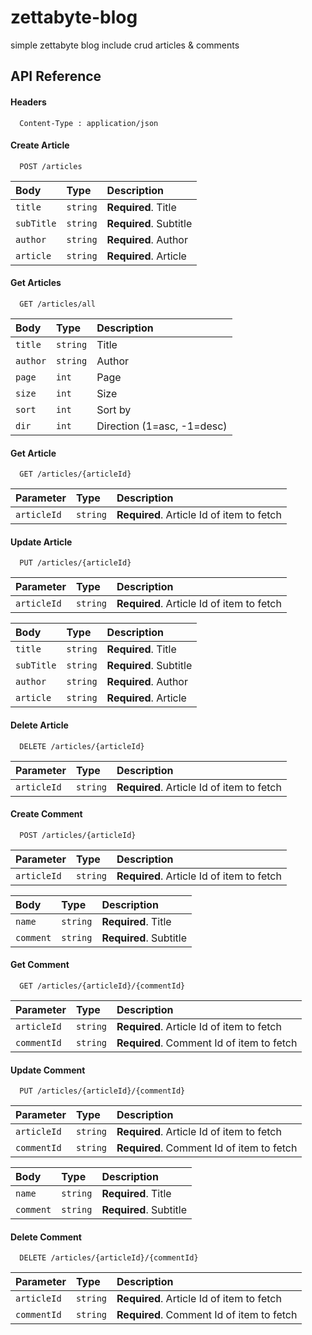 
# zettabyte-blog

simple zettabyte blog include crud articles & comments
## API Reference

#### Headers
```http
  Content-Type : application/json
```

#### Create Article
```http
  POST /articles
```
| Body | Type     | Description                |
| :-------- | :------- | :------------------------- |
| `title` | `string` | **Required**. Title |
| `subTitle` | `string` | **Required**. Subtitle |
| `author` | `string` | **Required**. Author |
| `article` | `string` | **Required**. Article |

#### Get Articles
```http
  GET /articles/all
```
| Body | Type     | Description                |
| :-------- | :------- | :------------------------- |
| `title` | `string` | Title |
| `author` | `string` | Author |
| `page` | `int` | Page |
| `size` | `int` | Size |
| `sort` | `int` | Sort by |
| `dir` | `int` | Direction (1=asc, -1=desc) |

#### Get Article
```http
  GET /articles/{articleId}
```
| Parameter | Type     | Description                       |
| :-------- | :------- | :-------------------------------- |
| `articleId` | `string` | **Required**. Article Id of item to fetch |

#### Update Article
```http
  PUT /articles/{articleId}
```
| Parameter | Type     | Description                       |
| :-------- | :------- | :-------------------------------- |
| `articleId` | `string` | **Required**. Article Id of item to fetch |

| Body | Type     | Description                |
| :-------- | :------- | :------------------------- |
| `title` | `string` | **Required**. Title |
| `subTitle` | `string` | **Required**. Subtitle |
| `author` | `string` | **Required**. Author |
| `article` | `string` | **Required**. Article |

#### Delete Article
```http
  DELETE /articles/{articleId}
```
| Parameter | Type     | Description                       |
| :-------- | :------- | :-------------------------------- |
| `articleId` | `string` | **Required**. Article Id of item to fetch |

#### Create Comment
```http
  POST /articles/{articleId}
```
| Parameter | Type     | Description                       |
| :-------- | :------- | :-------------------------------- |
| `articleId` | `string` | **Required**. Article Id of item to fetch |

| Body | Type     | Description                |
| :-------- | :------- | :------------------------- |
| `name` | `string` | **Required**. Title |
| `comment` | `string` | **Required**. Subtitle |

#### Get Comment
```http
  GET /articles/{articleId}/{commentId}
```
| Parameter | Type     | Description                       |
| :-------- | :------- | :-------------------------------- |
| `articleId` | `string` | **Required**. Article Id of item to fetch |
| `commentId` | `string` | **Required**. Comment Id of item to fetch |

#### Update Comment
```http
  PUT /articles/{articleId}/{commentId}
```
| Parameter | Type     | Description                       |
| :-------- | :------- | :-------------------------------- |
| `articleId` | `string` | **Required**. Article Id of item to fetch |
| `commentId` | `string` | **Required**. Comment Id of item to fetch |

| Body | Type     | Description                |
| :-------- | :------- | :------------------------- |
| `name` | `string` | **Required**. Title |
| `comment` | `string` | **Required**. Subtitle |

#### Delete Comment
```http
  DELETE /articles/{articleId}/{commentId}
```
| Parameter | Type     | Description                       |
| :-------- | :------- | :-------------------------------- |
| `articleId` | `string` | **Required**. Article Id of item to fetch |
| `commentId` | `string` | **Required**. Comment Id of item to fetch |

